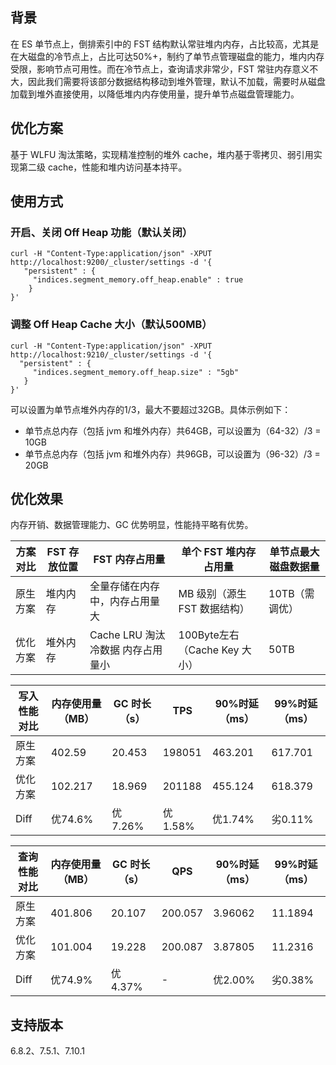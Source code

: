 ## 背景
在 ES 单节点上，倒排索引中的 FST 结构默认常驻堆内内存，占比较高，尤其是在大磁盘的冷节点上，占比可达50%+，制约了单节点管理磁盘的能力，堆内内存受限，影响节点可用性。而在冷节点上，查询请求非常少，FST 常驻内存意义不大，因此我们需要将该部分数据结构移动到堆外管理，默认不加载，需要时从磁盘加载到堆外直接使用，以降低堆内内存使用量，提升单节点磁盘管理能力。  

## 优化方案
基于 WLFU 淘汰策略，实现精准控制的堆外 cache，堆内基于零拷贝、弱引用实现第二级 cache，性能和堆内访问基本持平。

## 使用方式
### 开启、关闭 Off Heap 功能（默认关闭）
```
curl -H "Content-Type:application/json" -XPUT http://localhost:9200/_cluster/settings -d '{
   "persistent" : {
     "indices.segment_memory.off_heap.enable" : true
    }
}'
```

### 调整 Off Heap Cache 大小（默认500MB）
```
curl -H "Content-Type:application/json" -XPUT http://localhost:9210/_cluster/settings -d '{
  "persistent" : {
     "indices.segment_memory.off_heap.size" : "5gb"
   }
}'
```
 可以设置为单节点堆外内存的1/3，最大不要超过32GB。具体示例如下：
- 单节点总内存（包括 jvm 和堆外内存）共64GB，可以设置为（64-32）/3 = 10GB
- 单节点总内存（包括 jvm 和堆外内存）共96GB，可以设置为（96-32）/3 = 20GB

## 优化效果
内存开销、数据管理能力、GC 优势明显，性能持平略有优势。

| 方案对比 | FST **存放位置** | FST 内存占用量                      | **单个 FST 堆内存占用量**       | **单节点最大磁盘数据量** |
| -------- | ---------------- | ---------------------------------- | ------------------------------- | ------------------------ |
| 原生方案 | 堆内内存         | 全量存储在内存中，内存占用量大     | MB 级别（源生 FST 数据结构）    | 10TB（需调优）         |
| 优化方案 | 堆外内存         | Cache LRU 淘汰冷数据  内存占用量小 | 100Byte左右（Cache Key 大小） | 50TB                     |

| 写入性能对比 | 内存使用量（MB） | GC 时长（s） | TPS     | 90%时延（ms） | 99%时延（ms） |
| ------------ | ---------------- | ----------- | ------- | ------------- | ------------- |
| 原生方案     | 402.59           | 20.453      | 198051  | 463.201       | 617.701       |
| 优化方案     | 102.217          | 18.969      | 201188  | 455.124       | 618.379       |
| Diff         | 优74.6%          | 优7.26%     | 优1.58% | 优1.74%       | 劣0.11%       |

| 查询性能对比 | **内存使用量（MB）** | **GC 时长（s）** | **QPS** | 90%时延（ms） | 99%时延（ms） |
| ------------ | -------------------- | --------------- | ------- | ------------- | ------------- |
| 原生方案     | 401.806              | 20.107          | 200.057 | 3.96062       | 11.1894       |
| 优化方案     | 101.004              | 19.228          | 200.087 | 3.87805       | 11.2316       |
| Diff         | 优74.9%              | 优4.37%         | -       | 优2.00%       | 劣0.38%       |

## 支持版本
6.8.2、7.5.1、7.10.1
